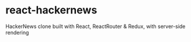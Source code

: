 # react-hackernews
HackerNews clone built with React, ReactRouter &amp; Redux, with server-side rendering
